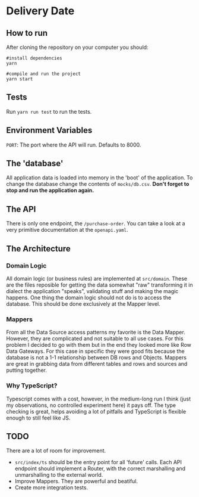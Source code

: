 # Delivery Date

## How to run

After cloning the repository on your computer you should:

```
#install dependencies
yarn

#compile and run the project
yarn start
```

## Tests

Run `yarn run test` to run the tests.

## Environment Variables

`PORT`: The port where the API will run. Defaults to 8000.

## The 'database'

All application data is loaded into memory in the 'boot' of the application.
To change the database change the contents of `mocks/db.csv`. **Don't forget to stop and run the application again.**

## The API

There is only one endpoint, the `/purchase-order`. You can take a look at a very primitive documentation at the `openapi.yaml`.

## The Architecture

### Domain Logic

All domain logic (or business rules) are implemented at `src/domain`.
These are the files reposible for getting the data somewhat "raw" transforming it in dialect the application "speaks", validating stuff and making the magic happens.
One thing the domain logic should not do is to access the database. This should be done exclusively at the Mapper level.

### Mappers

From all the Data Source access patterns my favorite is the Data Mapper. However, they are complicated and not suitable to all use cases. For this problem I decided to go with them but in the end they looked more like Row Data Gateways. For this case in specific they were good fits because the database is not a 1-1 relationship between DB rows and Objects. Mappers are great in grabbing data from different tables and rows and sources and putting together.

### Why TypeScript?

Typescript comes with a cost, however, in the medium-long run I think (just my observations, no controlled experiment here) it pays off. The type checking is great, helps avoiding a lot of pitfalls and TypeScript is flexible enough to still feel like JS.

## TODO

There are a lot of room for improvement.

- `src/index/ts` should be the entry point for all 'future' calls. Each API endpoint should implement a Router, with the correct marshalling and unmarshalling to the external world.
- Improve Mappers. They are powerful and beatiful.
- Create more integration tests.
